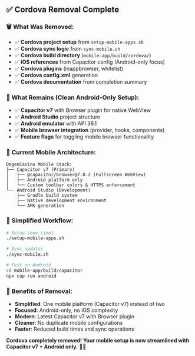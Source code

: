 ## ✅ Cordova Removal Complete

### 🗑️ **What Was Removed:**
- ✅ **Cordova project setup** from `setup-mobile-apps.sh`
- ✅ **Cordova sync logic** from `sync-mobile.sh` 
- ✅ **Cordova build directory** (`mobile-app/build/cordova/`)
- ✅ **iOS references** from Capacitor config (Android-only focus)
- ✅ **Cordova plugins** (inappbrowser, whitelist)
- ✅ **Cordova config.xml** generation
- ✅ **Cordova documentation** from completion summary

### 🎯 **What Remains (Clean Android-Only Setup):**
- ✅ **Capacitor v7** with Browser plugin for native WebView
- ✅ **Android Studio** project structure  
- ✅ **Android emulator** with API 36.1
- ✅ **Mobile browser integration** (provider, hooks, components)
- ✅ **Feature flags** for toggling mobile browser functionality

### 📱 **Current Mobile Architecture:**
```
DegenCasino Mobile Stack:
├── Capacitor v7 (Primary)
│   ├── @capacitor/browser@7.0.2 (Fullscreen WebView)
│   ├── Android platform only
│   └── Custom toolbar colors & HTTPS enforcement
└── Android Studio (Development)
    ├── Gradle build system
    ├── Native development environment
    └── APK generation
```

### 🚀 **Simplified Workflow:**
```bash
# Setup (one-time)
./setup-mobile-apps.sh

# Sync updates
./sync-mobile.sh

# Test on Android
cd mobile-app/build/capacitor
npx cap run android
```

### 🎉 **Benefits of Removal:**
- **Simplified**: One mobile platform (Capacitor v7) instead of two
- **Focused**: Android-only, no iOS complexity  
- **Modern**: Latest Capacitor v7 with Browser plugin
- **Cleaner**: No duplicate mobile configurations
- **Faster**: Reduced build times and sync operations

**Cordova completely removed! Your mobile setup is now streamlined with Capacitor v7 + Android only.** 🎰📱